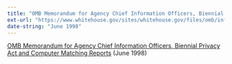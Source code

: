 ```yaml
---
title: "OMB Memorandum for Agency Chief Information Officers, Biennial Privacy Act and Computer Matching Reports"
ext-url: "https://www.whitehouse.gov/sites/whitehouse.gov/files/omb/inforeg/inforeg/Datacall.pdf"
date-string: "June 1998"
---
```

[OMB Memorandum for Agency Chief Information Officers, Biennial Privacy Act and Computer Matching Reports](https://www.whitehouse.gov/sites/whitehouse.gov/files/omb/inforeg/inforeg/Datacall.pdf) (June 1998)
